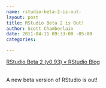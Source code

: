```yaml
--- 
name: rstudio-beta-2-is-out-
layout: post
title: RStudio Beta 2 is Out!
author: Scott Chamberlain
date: 2011-04-11 09:33:00 -05:00
categories: 

---
```

<a href="http://blog.rstudio.org/2011/04/11/rstudio-beta2/">RStudio Beta 2 (v0.93) « RStudio Blog</a><div><br /></div><div>A new beta version of RStudio is out! </div>
